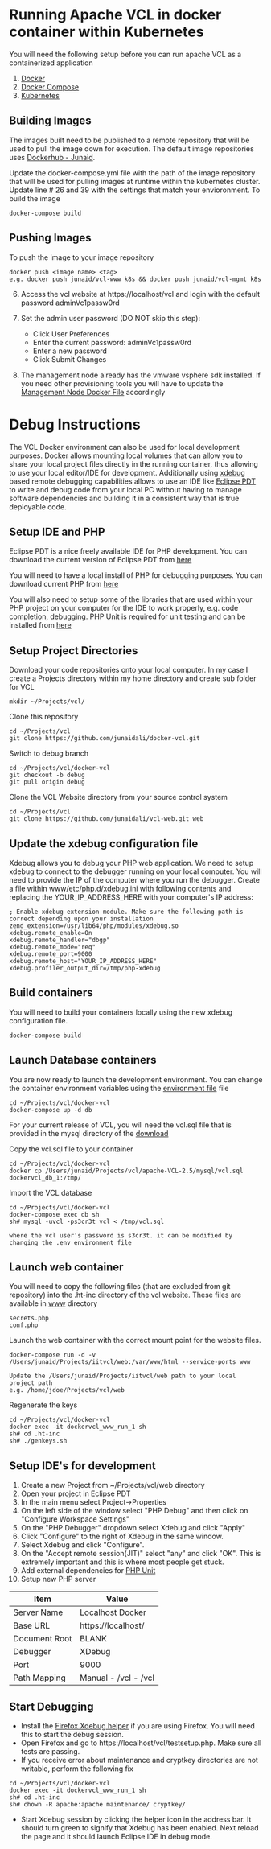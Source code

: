 # Running Apache VCL in docker container within Kubernetes

You will need the following setup before you can run apache VCL as a containerized application
1. [Docker](https://www.docker.com/get-docker)
2. [Docker Compose](https://docs.docker.com/compose/install/)
3. [Kubernetes](https://kubernetes.io/)

## Building Images
The images built need to be published to a remote repository that will be used to pull the image down for execution. The default image repositories uses [Dockerhub - Junaid](https://hub.docker.com/u/junaid/).

Update the docker-compose.yml file with the path of the image repository that will be used for pulling images at runtime within the kubernetes cluster. Update line # 26 and 39 with the settings that match your envioronment. To build the image
```
docker-compose build
```

## Pushing Images
To push the image to your image repository
```
docker push <image name> <tag>
e.g. docker push junaid/vcl-www k8s && docker push junaid/vcl-mgmt k8s
```

6. Access the vcl website at https://localhost/vcl and login with the default password adminVc1passw0rd
7. Set the admin user password (DO NOT skip this step):

    * Click User Preferences
    * Enter the current password: adminVc1passw0rd
    * Enter a new password
    * Click Submit Changes

8. The management node already has the vmware vsphere sdk installed. If you need other provisioning tools you will have to update the [Management Node Docker File](mgmt/Dockerfile) accordingly

# Debug Instructions
The VCL Docker environment can also be used for local development purposes. Docker allows mounting local volumes that can allow you to share your local project files directly in the running container, thus allowing to use your local editor/IDE for development. Additionally using [xdebug](https://xdebug.org/) based remote debugging capabilities allows to use an IDE like [Eclipse PDT](https://www.eclipse.org/pdt/) to write and debug code from your local PC without having to manage software dependencies and building it in a consistent way that is true deployable code.

## Setup IDE and PHP
Eclipse PDT is a nice freely available IDE for PHP development. You can download the current version of Eclipse PDT from [here](https://projects.eclipse.org/projects/tools.pdt/downloads)

You will need to have a local install of PHP for debugging purposes. You can download current PHP from [here](http://php.net/downloads.php)

You will also need to setup some of the libraries that are used within your PHP project on your computer for the IDE to work properly, e.g. code completion, debugging. PHP Unit is required for unit testing and can be installed from [here](https://phpunit.de/announcements/phpunit-5.html)


## Setup Project Directories
Download your code repositories onto your local computer. In my case I create a Projects directory within my home directory and create sub folder for VCL

```
mkdir ~/Projects/vcl/
```

Clone this repository

```
cd ~/Projects/vcl
git clone https://github.com/junaidali/docker-vcl.git
```

Switch to debug branch

```
cd ~/Projects/vcl/docker-vcl
git checkout -b debug
git pull origin debug
```

Clone the VCL Website directory from your source control system

```
cd ~/Projects/vcl
git clone https://github.com/junaidali/vcl-web.git web
```

## Update the xdebug configuration file
Xdebug allows you to debug your PHP web application. We need to setup xdebug to connect to the debugger running on your local computer. You will need to provide the IP of the computer where you run the debugger. Create a file within www/etc/php.d/xdebug.ini with following contents and replacing the YOUR_IP_ADDRESS_HERE with your computer's IP address:

```
; Enable xdebug extension module. Make sure the following path is correct depending upon your installation
zend_extension=/usr/lib64/php/modules/xdebug.so
xdebug.remote_enable=On
xdebug.remote_handler="dbgp"
xdebug.remote_mode="req"
xdebug.remote_port=9000
xdebug.remote_host="YOUR_IP_ADDRESS_HERE"
xdebug.profiler_output_dir=/tmp/php-xdebug
```

## Build containers
You will need to build your containers locally using the new xdebug configuration file.

```
docker-compose build
```

## Launch Database containers
You are now ready to launch the development environment. You can change the container environment variables using the [environment file](.\.env) file

```
cd ~/Projects/vcl/docker-vcl
docker-compose up -d db
```

For your current release of VCL, you will need the vcl.sql file that is provided in the mysql directory of the [download](https://vcl.apache.org/downloads/download.cgi)

Copy the vcl.sql file to your container

```
cd ~/Projects/vcl/docker-vcl
docker cp /Users/junaid/Projects/vcl/apache-VCL-2.5/mysql/vcl.sql dockervcl_db_1:/tmp/
```

Import the VCL database

```
cd ~/Projects/vcl/docker-vcl
docker-compose exec db sh
sh# mysql -uvcl -ps3cr3t vcl < /tmp/vcl.sql

where the vcl user's password is s3cr3t. it can be modified by changing the .env environment file
```

## Launch web container
You will need to copy the following files (that are excluded from git repository) into the .ht-inc directory of the vcl website. These files are available in [www](./www/) directory

```
secrets.php
conf.php
```

Launch the web container with the correct mount point for the website files.

```
docker-compose run -d -v /Users/junaid/Projects/iitvcl/web:/var/www/html --service-ports www

Update the /Users/junaid/Projects/iitvcl/web path to your local project path
e.g. /home/jdoe/Projects/vcl/web
```

Regenerate the keys

```
cd ~/Projects/vcl/docker-vcl
docker exec -it dockervcl_www_run_1 sh
sh# cd .ht-inc
sh# ./genkeys.sh
```

## Setup IDE's for development
1. Create a new Project from ~/Projects/vcl/web directory
2. Open your project in Eclipse PDT
3. In the main menu select Project->Properties
4. On the left side of the window select "PHP Debug" and then click on "Configure Workspace Settings"
5. On the "PHP Debugger" dropdown select Xdebug and click "Apply"
6. Click "Configure" to the right of Xdebug in the same window.
7. Select Xdebug and click "Configure".
8. On the "Accept remote session(JIT)" select "any" and click "OK". This is extremely important and this is where most people get stuck.
9. Add external dependencies for [PHP Unit](https://phpunit.de/getting-started/phpunit-5.html)
10. Setup new PHP server

Item | Value |
--- | --- |
Server Name | Localhost Docker
Base URL | https://localhost/
Document Root | BLANK
Debugger | XDebug
Port | 9000
Path Mapping | Manual - /vcl - /vcl


## Start Debugging
* Install the [Firefox Xdebug helper](https://addons.mozilla.org/en-US/firefox/addon/xdebug-helper-for-firefox/) if you are using Firefox. You will need this to start the debug session.
* Open Firefox and go to https://localhost/vcl/testsetup.php. Make sure all tests are passing.
* If you receive error about maintenance and cryptkey directories are not writable, perform the following fix
```
cd ~/Projects/vcl/docker-vcl
docker exec -it dockervcl_www_run_1 sh
sh# cd .ht-inc
sh# chown -R apache:apache maintenance/ cryptkey/
```
* Start Xdebug session by clicking the helper icon in the address bar. It should turn green to signify that Xdebug has been enabled. Next reload the page and it should launch Eclipse IDE in debug mode.
